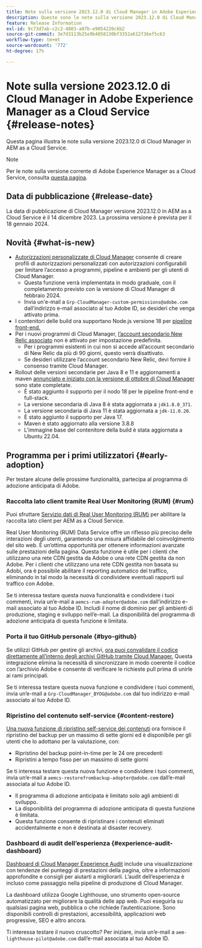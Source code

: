 ```yaml
---
title: Note sulla versione 2023.12.0 di Cloud Manager in Adobe Experience Manager as a Cloud Service
description: Queste sono le note sulla versione 2023.12.0 di Cloud Manager in AEM as a Cloud Service.
feature: Release Information
exl-id: 9c73d7ab-c2c2-4803-a07b-e9054220c6b2
source-git-commit: 3e7d3113b25e9b4058130bf3352a612f36ef5c63
workflow-type: tm+mt
source-wordcount: '772'
ht-degree: 17%

---
```



# Note sulla versione 2023.12.0 di Cloud Manager in Adobe Experience Manager as a Cloud Service {#release-notes}

Questa pagina illustra le note sulla versione 2023.12.0 di Cloud Manager in AEM as a Cloud Service.

>[!NOTE]
>
>Per le note sulla versione corrente di Adobe Experience Manager as a Cloud Service, consulta [questa pagina](/help/release-notes/release-notes-cloud/release-notes-current.md).

## Data di pubblicazione {#release-date}

La data di pubblicazione di Cloud Manager versione 2023.12.0 in AEM as a Cloud Service è il 14 dicembre 2023. La prossima versione è prevista per il 18 gennaio 2024.

## Novità {#what-is-new}

* [Autorizzazioni personalizzate di Cloud Manager](/help/implementing/cloud-manager/custom-permissions.md) consente di creare profili di autorizzazioni personalizzati con autorizzazioni configurabili per limitare l’accesso a programmi, pipeline e ambienti per gli utenti di Cloud Manager.
   * Questa funzione verrà implementata in modo graduale, con il completamento previsto con la versione di Cloud Manager di febbraio 2024.
   * Invia un&#39;e-mail a `Grp-CloudManager-custom-permissions@adobe.com` dall’indirizzo e-mail associato al tuo Adobe ID, se desideri che venga attivato prima.
* I contenitori delle build ora supportano Node.js versione 18 per [pipeline front-end.](/help/implementing/developing/introduction/developing-with-front-end-pipelines.md)
* Per i nuovi programmi di Cloud Manager, [l’account secondario New Relic associato](/help/implementing/cloud-manager/user-access-new-relic.md) non è attivato per impostazione predefinita.
   * Per i programmi esistenti in cui non si accede all’account secondario di New Relic da più di 90 giorni, questo verrà disattivato.
   * Se desideri utilizzare l’account secondario New Relic, devi fornire il consenso tramite Cloud Manager.
* Rollout delle versioni secondarie per Java 8 e 11 e aggiornamenti a maven [annunciato e iniziato con la versione di ottobre di Cloud Manager](/help/implementing/cloud-manager/release-notes/2023/2023-10-0.md) sono state completate.
   * È stato aggiunto il supporto per il nodo 18 per le pipeline front-end e full-stack.
   * La versione secondaria di Java 8 è stata aggiornata a `jdk1.8.0_371`.
   * La versione secondaria di Java 11 è stata aggiornata a `jdk-11.0.20`.
   * È stato aggiunto il supporto per Java 17.
   * Maven è stato aggiornato alla versione 3.8.8
   * L’immagine base del contenitore della build è stata aggiornata a Ubuntu 22.04.

## Programma per i primi utilizzatori {#early-adoption}

Per testare alcune delle prossime funzionalità, partecipa al programma di adozione anticipata di Adobe.

### Raccolta lato client tramite Real User Monitoring (RUM) {#rum}

Puoi sfruttare [Servizio dati di Real User Monitoring (RUM)](/help/implementing/cloud-manager/content-requests.md#cliendside-collection) per abilitare la raccolta lato client per AEM as a Cloud Service.

Real User Monitoring (RUM) Data Service offre un riflesso più preciso delle interazioni degli utenti, garantendo una misura affidabile del coinvolgimento del sito web. È un’ottima opportunità per ottenere informazioni avanzate sulle prestazioni della pagina. Questa funzione è utile per i clienti che utilizzano una rete CDN gestita da Adobe o una rete CDN gestita da non Adobe. Per i clienti che utilizzano una rete CDN gestita non basata su Adobi, ora è possibile abilitare il reporting automatico del traffico, eliminando in tal modo la necessità di condividere eventuali rapporti sul traffico con Adobe.

Se ti interessa testare questa nuova funzionalità e condividere i tuoi commenti, invia un’e-mail a `aemcs-rum-adopter@adobe.com` dall’indirizzo e-mail associato al tuo Adobe ID. Includi il nome di dominio per gli ambienti di produzione, staging e sviluppo nell’e-mail.  La disponibilità del programma di adozione anticipata di questa funzione è limitata.

### Porta il tuo GitHub personale {#byo-github}

Se utilizzi GitHub per gestire gli archivi, [ora puoi convalidare il codice direttamente all’interno degli archivi GitHub tramite Cloud Manager.](/help/implementing/cloud-manager/managing-code/byo-github.md) Questa integrazione elimina la necessità di sincronizzare in modo coerente il codice con l’archivio Adobe e consente di verificare le richieste pull prima di unirle ai rami principali.

Se ti interessa testare questa nuova funzione e condividere i tuoi commenti, invia un’e-mail a `Grp-CloudManager_BYOG@adobe.com` dal tuo indirizzo e-mail associato al tuo Adobe ID.

### Ripristino del contenuto self-service {#content-restore}

[Una nuova funzione di ripristino self-service dei contenuti](/help/operations/restore.md) ora fornisce il ripristino del backup per un massimo di sette giorni ed è disponibile per gli utenti che lo adottano per la valutazione, con:

* Ripristino del backup point-in-time per le 24 ore precedenti
* Ripristini a tempo fisso per un massimo di sette giorni

Se ti interessa testare questa nuova funzione e condividere i tuoi commenti, invia un’e-mail a `aemcs-restorefrombackup-adopter@adobe.com` dall’e-mail associata al tuo Adobe ID.

* Il programma di adozione anticipata è limitato solo agli ambienti di sviluppo.
* La disponibilità del programma di adozione anticipata di questa funzione è limitata.
* Questa funzione consente di ripristinare i contenuti eliminati accidentalmente e non è destinata al disaster recovery.

### Dashboard di audit dell’esperienza {#experience-audit-dashboard}

[Dashboard di Cloud Manager Experience Audit](/help/implementing/cloud-manager/experience-audit-dashboard.md) include una visualizzazione con tendenze dei punteggi di prestazioni della pagina, oltre a informazioni approfondite e consigli per aiutarti a migliorarli. L’audit dell’esperienza è incluso come passaggio nella pipeline di produzione di Cloud Manager.

La dashboard utilizza Google Lighthouse, uno strumento open-source automatizzato per migliorare la qualità delle app web. Puoi eseguirla su qualsiasi pagina web, pubblica o che richiede l’autenticazione. Sono disponibili controlli di prestazioni, accessibilità, applicazioni web progressive, SEO e altro ancora.

Ti interessa testare il nuovo cruscotto? Per iniziare, invia un’e-mail a `aem-lighthouse-pilot@adobe.com` dall’e-mail associata al tuo Adobe ID.

